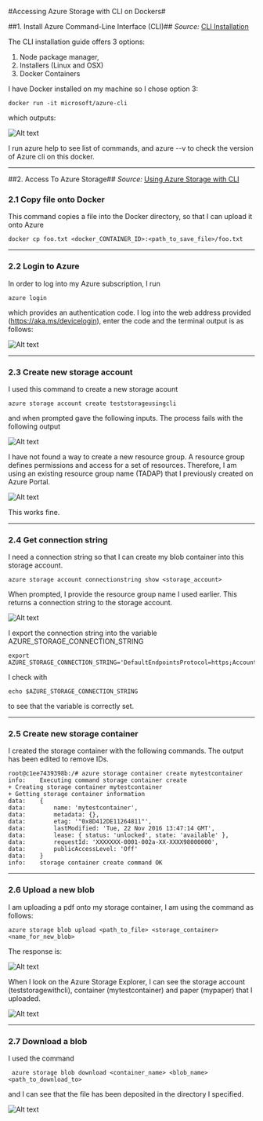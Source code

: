 #Accessing Azure Storage with CLI on Dockers#

##1. Install Azure Command-Line Interface (CLI)##
_Source:_ [CLI Installation](https://docs.microsoft.com/en-us/azure/xplat-cli-install)

The CLI installation guide offers 3 options: 

1. Node package manager, 
2. Installers (Linux and OSX)  
3. Docker Containers 

I have Docker installed on my machine so I chose option 3:

    docker run -it microsoft/azure-cli

which outputs:

![Alt text](./images/DockerResponse.png?raw=true "Optional Title")

I run azure help to see list of commands, and azure --v to check the version of Azure cli on this docker.

-----
##2. Access To Azure Storage##
_Source:_ [Using Azure Storage with CLI](https://docs.microsoft.com/en-us/azure/storage/storage-azure-cli)

### 2.1 Copy file onto Docker

This command copies a file into the Docker directory, so that I can upload it onto Azure

    docker cp foo.txt <docker_CONTAINER_ID>:<path_to_save_file>/foo.txt    


-----
### 2.2 Login to Azure

In order to log into my Azure subscription, I run 

    azure login
    
which provides an authentication code. I log into the web address provided (https://aka.ms/devicelogin), enter the code and the terminal output is as follows:

![Alt text](./images/Login.png?raw=true "Optional Title")


-----
### 2.3 Create new storage account

I used this command to create a new storage acount

    azure storage account create teststorageusingcli

and when prompted gave the following inputs. The process fails with the following output

![Alt text](./images/StorageAccountFail.png?raw=true "Optional Title")

I have not found a way to create a new resource group. A resource group defines permissions and access for a set of resources.
Therefore, I am using an existing resource group name (TADAP) that I previously created on Azure Portal. 

![Alt text](./images/StorageAccountOK.png?raw=true "Optional Title")

This works fine.


-----
### 2.4 Get connection string

I need a connection string so that I can create my blob container into this storage account.

    azure storage account connectionstring show <storage_account>

When prompted, I provide the resource group name I used earlier. This returns a connection string to the storage account.

![Alt text](./images/ConnectionString.png?raw=true "Optional Title")

I export the connection string into the variable AZURE_STORAGE_CONNECTION_STRING

    export AZURE_STORAGE_CONNECTION_STRING='DefaultEndpointsProtocol=https;AccountName=teststoragewithcli;AccountKey=MM..XXX'

I check with

	echo $AZURE_STORAGE_CONNECTION_STRING 
	
to see that the variable is correctly set.

-----
### 2.5 Create new storage container

I created the storage container with the following commands. The output has been edited to remove IDs.

	root@c1ee7439398b:/# azure storage container create mytestcontainer
	info:    Executing command storage container create
	+ Creating storage container mytestcontainer                                   
	+ Getting storage container information                                        
	data:    {
	data:        name: 'mytestcontainer',
	data:        metadata: {},
	data:        etag: '"0x8D412DE11264811"',
	data:        lastModified: 'Tue, 22 Nov 2016 13:47:14 GMT',
	data:        lease: { status: 'unlocked', state: 'available' },
	data:        requestId: 'XXXXXXX-0001-002a-XX-XXXX98000000',
	data:        publicAccessLevel: 'Off'
	data:    }
	info:    storage container create command OK


-----
### 2.6 Upload a new blob

I am uploading a pdf onto my storage container, I am using the command as follows:

    azure storage blob upload <path_to_file> <storage_container> <name_for_new_blob>
 
The response is:
 
![Alt text](./images/BlobUpload.png?raw=true "Optional Title")
  
 When I look on the Azure Storage Explorer, I can see the storage account (teststoragewithcli), container (mytestcontainer) and paper (mypaper) that I uploaded.

![Alt text](./images/AzureStorage.png?raw=true "Optional Title")


-----
### 2.7 Download a blob

I used the command

     azure storage blob download <container_name> <blob_name> <path_to_download_to>
 
 and I can see that the file has been deposited in the directory I specified.
 
![Alt text](./images/BlobDownload.png?raw=true "Optional Title")    
 

    